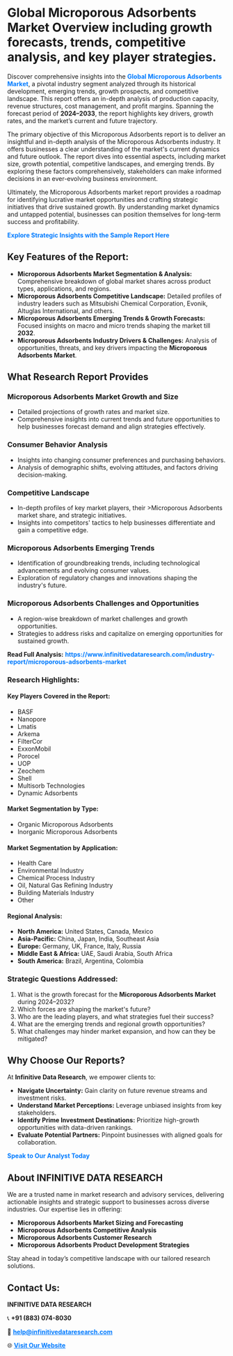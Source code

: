 <h1>Global Microporous Adsorbents Market Overview including growth forecasts, trends, competitive analysis, and key player strategies.</h1>
<p>
Discover comprehensive insights into the 
<a href="https://www.infinitivedataresearch.com/industry-report/microporous-adsorbents-market" rel="dofollow" style="color: #007BFF; text-decoration: none;"><strong>Global Microporous Adsorbents Market</strong></a>, a pivotal industry segment analyzed through its historical development, emerging trends, growth prospects, and competitive landscape. This report offers an in-depth analysis of production capacity, revenue structures, cost management, and profit margins. Spanning the forecast period of <strong>2024–2033</strong>, the report highlights key drivers, growth rates, and the market’s current and future trajectory.
</p>
<p>
The primary objective of this Microporous Adsorbents report is to deliver an insightful and in-depth analysis of the Microporous Adsorbents industry. It offers businesses a clear understanding of the market's current dynamics and future outlook. The report dives into essential aspects, including market size, growth potential, competitive landscapes, and emerging trends. By exploring these factors comprehensively, stakeholders can make informed decisions in an ever-evolving business environment.
</p>
<p>
Ultimately, the Microporous Adsorbents market report provides a roadmap for identifying lucrative market opportunities and crafting strategic initiatives that drive sustained growth. By understanding market dynamics and untapped potential, businesses can position themselves for long-term success and profitability.
</p>
<p>
<a href="https://www.infinitivedataresearch.com/request-sample/reportId=105729" style="color: #007BFF; text-decoration: none;"><strong>Explore Strategic Insights with the Sample Report Here</strong></a>
</p>

<h2>Key Features of the Report:</h2>
<ul>
<li><strong>Microporous Adsorbents Market Segmentation & Analysis:</strong> Comprehensive breakdown of global market shares across product types, applications, and regions.</li>
<li><strong>Microporous Adsorbents Competitive Landscape:</strong> Detailed profiles of industry leaders such as Mitsubishi Chemical Corporation, Evonik, Altuglas International, and others.</li>
<li><strong>Microporous Adsorbents Emerging Trends & Growth Forecasts:</strong> Focused insights on macro and micro trends shaping the market till <strong>2032</strong>.</li>
<li><strong>Microporous Adsorbents Industry Drivers & Challenges:</strong> Analysis of opportunities, threats, and key drivers impacting the <strong>Microporous Adsorbents Market</strong>.</li>
</ul>

<h2>What Research Report Provides</h2>
<h3>Microporous Adsorbents Market Growth and Size</h3>
<ul>
<li>Detailed projections of growth rates and market size.</li>
<li>Comprehensive insights into current trends and future opportunities to help businesses forecast demand and align strategies effectively.</li>
</ul>

<h3>Consumer Behavior Analysis</h3>
<ul>
<li>Insights into changing consumer preferences and purchasing behaviors.</li>
<li>Analysis of demographic shifts, evolving attitudes, and factors driving decision-making.</li>
</ul>

<h3>Competitive Landscape</h3>
<ul>
<li>In-depth profiles of key market players, their >Microporous Adsorbents market share, and strategic initiatives.</li>
<li>Insights into competitors' tactics to help businesses differentiate and gain a competitive edge.</li>
</ul>

<h3>Microporous Adsorbents Emerging Trends</h3>
<ul>
<li>Identification of groundbreaking trends, including technological advancements and evolving consumer values.</li>
<li>Exploration of regulatory changes and innovations shaping the industry's future.</li>
</ul>

<h3>Microporous Adsorbents Challenges and Opportunities</h3>
<ul>
<li>A region-wise breakdown of market challenges and growth opportunities.</li>
<li>Strategies to address risks and capitalize on emerging opportunities for sustained growth.</li>
</ul>
<p><strong>Read Full Analysis:</strong> <a href="https://www.infinitivedataresearch.com/industry-report/microporous-adsorbents-market" rel="dofollow" style="color: #007BFF; text-decoration: none;"><strong>https://www.infinitivedataresearch.com/industry-report/microporous-adsorbents-market</strong></a></p>
<h3>Research Highlights:</h3>
<h4>Key Players Covered in the Report:</h4>
<ul><li>BASF</li><li>Nanopore</li><li>Lmatis</li><li>Arkema</li><li>FilterCor</li><li>ExxonMobil</li><li>Porocel</li><li>UOP</li><li>Zeochem</li><li>Shell</li><li>Multisorb Technologies</li><li>Dynamic Adsorbents</li></ul>
<h4>Market Segmentation by Type:</h4>
<ul><li>Organic Microporous Adsorbents</li><li>Inorganic Microporous Adsorbents</li></ul>
<h4>Market Segmentation by Application:</h4>
<ul><li>Health Care</li><li>Environmental Industry</li><li>Chemical Process Industry</li><li>Oil, Natural Gas Refining Industry</li><li>Building Materials Industry</li><li>Other</li></ul>

<h4>Regional Analysis:</h4>
<ul>
<li><strong>North America:</strong> United States, Canada, Mexico</li>
<li><strong>Asia-Pacific:</strong> China, Japan, India, Southeast Asia</li>
<li><strong>Europe:</strong> Germany, UK, France, Italy, Russia</li>
<li><strong>Middle East & Africa:</strong> UAE, Saudi Arabia, South Africa</li>
<li><strong>South America:</strong> Brazil, Argentina, Colombia</li>
</ul>

<h3>Strategic Questions Addressed:</h3>
<ol>
<li>What is the growth forecast for the <strong>Microporous Adsorbents Market</strong> during 2024–2032?</li>
<li>Which forces are shaping the market's future?</li>
<li>Who are the leading players, and what strategies fuel their success?</li>
<li>What are the emerging trends and regional growth opportunities?</li>
<li>What challenges may hinder market expansion, and how can they be mitigated?</li>
</ol>

<h2>Why Choose Our Reports?</h2>
<p>At <strong>Infinitive Data Research</strong>, we empower clients to:</p>
<ul>
<li><strong>Navigate Uncertainty:</strong> Gain clarity on future revenue streams and investment risks.</li>
<li><strong>Understand Market Perceptions:</strong> Leverage unbiased insights from key stakeholders.</li>
<li><strong>Identify Prime Investment Destinations:</strong> Prioritize high-growth opportunities with data-driven rankings.</li>
<li><strong>Evaluate Potential Partners:</strong> Pinpoint businesses with aligned goals for collaboration.</li>
</ul>
<p><a href="https://www.infinitivedataresearch.com/industry-report/microporous-adsorbents-market" rel="dofollow" style="color: #007BFF; text-decoration: none;"><strong>Speak to Our Analyst Today</strong></a></p>

<h2>About INFINITIVE DATA RESEARCH</h2>
<p>We are a trusted name in market research and advisory services, delivering actionable insights and strategic support to businesses across diverse industries. Our expertise lies in offering:</p>
<ul>
<li><strong>Microporous Adsorbents Market Sizing and Forecasting</strong></li>
<li><strong>Microporous Adsorbents Competitive Analysis</strong></li>
<li><strong>Microporous Adsorbents Customer Research</strong></li>
<li><strong>Microporous Adsorbents Product Development Strategies</strong></li>
</ul>
<p>Stay ahead in today’s competitive landscape with our tailored research solutions.</p>

<h2>Contact Us:</h2>
<p><strong>INFINITIVE DATA RESEARCH</strong></p>
<p>📞 <strong>+91 (883) 074-8030</strong></p>
<p>📧 <strong><a href="mailto:help@infinitivedataresearch.com" style="color: #007BFF;">help@infinitivedataresearch.com</a></strong></p>
<p>🌐 <strong><a href="https://www.infinitivedataresearch.com" rel="dofollow" style="color: #007BFF;">Visit Our Website</a></strong></p>